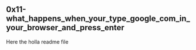 ## 0x11-what_happens_when_your_type_google_com_in_your_browser_and_press_enter

Here the holla readme file

